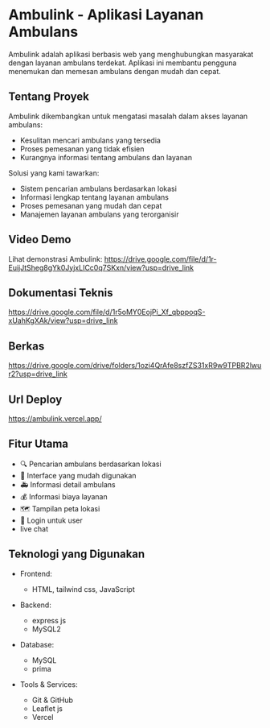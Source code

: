# Ambulink - Aplikasi Layanan Ambulans
Ambulink adalah aplikasi berbasis web yang menghubungkan masyarakat dengan layanan ambulans terdekat. Aplikasi ini membantu pengguna menemukan dan memesan ambulans dengan mudah dan cepat.

## Tentang Proyek
Ambulink dikembangkan untuk mengatasi masalah dalam akses layanan ambulans:
- Kesulitan mencari ambulans yang tersedia
- Proses pemesanan yang tidak efisien
- Kurangnya informasi tentang ambulans dan layanan

Solusi yang kami tawarkan:
- Sistem pencarian ambulans berdasarkan lokasi
- Informasi lengkap tentang layanan ambulans
- Proses pemesanan yang mudah dan cepat
- Manajemen layanan ambulans yang terorganisir

## Video Demo
Lihat demonstrasi Ambulink:
https://drive.google.com/file/d/1r-EuijJtSheg8gYk0JyjxLICc0q7SKxn/view?usp=drive_link

## Dokumentasi Teknis
https://drive.google.com/file/d/1r5oMY0EojPi_Xf_qbppoqS-xUahKgXAk/view?usp=drive_link

## Berkas
https://drive.google.com/drive/folders/1ozi4QrAfe8szfZS31xR9w9TPBR2lwur2?usp=drive_link

## Url Deploy
https://ambulink.vercel.app/

## Fitur Utama
- 🔍 Pencarian ambulans berdasarkan lokasi
- 📱 Interface yang mudah digunakan
- 🚑 Informasi detail ambulans
- 💰 Informasi biaya layanan
- 🗺️ Tampilan peta lokasi
- 🔐 Login untuk user
- live chat

## Teknologi yang Digunakan
- Frontend:
  - HTML, tailwind css, JavaScript

- Backend:
  - express js
  - MySQL2

- Database:
  - MySQL
  - prima

- Tools & Services:
  - Git & GitHub
  - Leaflet js
  - Vercel
